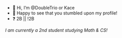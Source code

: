- 👋 Hi, I’m @DoubleTrio or Kace
- 🎉 Happy to see that you stumbled upon my profile!
- ❓ 2B || !2B 

_I am currently a 2nd student studying Math & CS!_

<!---
DoubleTrio/DoubleTrio is a ✨ special ✨ repository because its `README.md` (this file) appears on your GitHub profile.
You can click the Preview link to take a look at your changes.
--->
